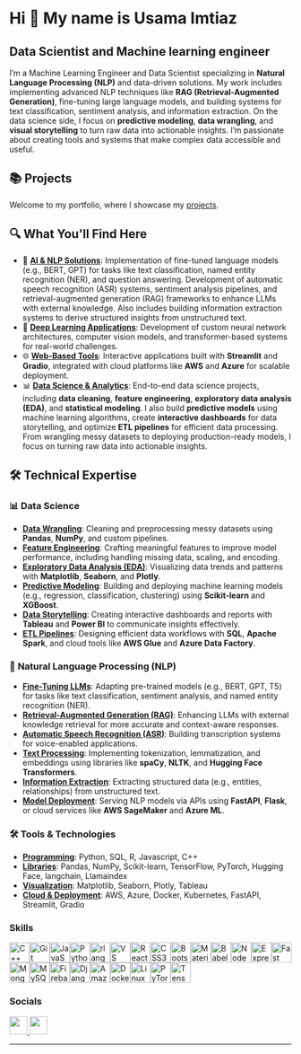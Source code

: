 Hi 👋 My name is Usama Imtiaz
=============================

Data Scientist and Machine learning engineer
--------------------------------------------

I’m a Machine Learning Engineer and Data Scientist specializing in **Natural Language Processing (NLP)** and data-driven solutions. My work includes implementing advanced NLP techniques like **RAG (Retrieval-Augmented Generation)**, fine-tuning large language models, and building systems for text classification, sentiment analysis, and information extraction. On the data science side, I focus on **predictive modeling**, **data wrangling**, and **visual storytelling** to turn raw data into actionable insights. I’m passionate about creating tools and systems that make complex data accessible and useful.

## 📚 Projects

Welcome to my portfolio, where I showcase my [projects](https://github.com/Usama-Imtiaz-07/Portfolio-Guide/blob/main/README.md).

## 🔍 What You'll Find Here

- 🧠 <ins>**AI & NLP Solutions**</ins>: Implementation of fine-tuned language models (e.g., BERT, GPT) for tasks like text classification, named entity recognition (NER), and question answering. Development of automatic speech recognition (ASR) systems, sentiment analysis pipelines, and retrieval-augmented generation (RAG) frameworks to enhance LLMs with external knowledge. Also includes building information extraction systems to derive structured insights from unstructured text. 
- 🤖 <ins>**Deep Learning Applications**</ins>: Development of custom neural network architectures, computer vision models, and transformer-based systems for real-world challenges.  
- 🌐 <ins>**Web-Based Tools**</ins>: Interactive applications built with **Streamlit** and **Gradio**, integrated with cloud platforms like **AWS** and **Azure** for scalable deployment.  
- 📊 <ins>**Data Science & Analytics**</ins>: End-to-end data science projects, including **data cleaning**, **feature engineering**, **exploratory data analysis (EDA)**, and **statistical modeling**. I also build **predictive models** using machine learning algorithms, create **interactive dashboards** for data storytelling, and optimize **ETL pipelines** for efficient data processing. From wrangling messy datasets to deploying production-ready models, I focus on turning raw data into actionable insights.

## 🛠️ **Technical Expertise**

### 📊 **Data Science**
  
  - <ins>**Data Wrangling**</ins>: Cleaning and preprocessing messy datasets using **Pandas**, **NumPy**, and custom pipelines.  
  - <ins>**Feature Engineering**</ins>: Crafting meaningful features to improve model performance, including handling missing data, scaling, and encoding.  
  - <ins>**Exploratory Data Analysis (EDA)**</ins>: Visualizing data trends and patterns with **Matplotlib**, **Seaborn**, and **Plotly**.  
  - <ins>**Predictive Modeling**</ins>: Building and deploying machine learning models (e.g., regression, classification, clustering) using **Scikit-learn** and **XGBoost**.  
  - <ins>**Data Storytelling**</ins>: Creating interactive dashboards and reports with **Tableau** and **Power BI** to communicate insights effectively.  
  - <ins>**ETL Pipelines**</ins>: Designing efficient data workflows with **SQL**, **Apache Spark**, and cloud tools like **AWS Glue** and **Azure Data Factory**.

### 🧠 **Natural Language Processing (NLP)**  

- <ins>**Fine-Tuning LLMs**</ins>: Adapting pre-trained models (e.g., BERT, GPT, T5) for tasks like text classification, sentiment analysis, and named entity recognition (NER).  
- <ins>**Retrieval-Augmented Generation (RAG)**</ins>: Enhancing LLMs with external knowledge retrieval for more accurate and context-aware responses.  
- <ins>**Automatic Speech Recognition (ASR)**</ins>: Building transcription systems for voice-enabled applications.  
- <ins>**Text Processing**</ins>: Implementing tokenization, lemmatization, and embeddings using libraries like **spaCy**, **NLTK**, and **Hugging Face Transformers**.  
- <ins>**Information Extraction**</ins>: Extracting structured data (e.g., entities, relationships) from unstructured text.  
- <ins>**Model Deployment**</ins>: Serving NLP models via APIs using **FastAPI**, **Flask**, or cloud services like **AWS SageMaker** and **Azure ML**.

### 🛠️ **Tools & Technologies**

- <ins>**Programming**</ins>: Python, SQL, R, Javascript, C++  
- <ins>**Libraries**</ins>: Pandas, NumPy, Scikit-learn, TensorFlow, PyTorch, Hugging Face, langchain, Llamaindex  
- <ins>**Visualization**</ins>: Matplotlib, Seaborn, Plotly, Tableau  
- <ins>**Cloud & Deployment**</ins>: AWS, Azure, Docker, Kubernetes, FastAPI, Streamlit, Gradio  

### Skills

<p align="left">
<a href="https://docs.microsoft.com/en-us/cpp/?view=msvc-170" target="_blank" rel="noreferrer"><img src="https://raw.githubusercontent.com/danielcranney/readme-generator/main/public/icons/skills/cplusplus-colored.svg" width="36" height="36" alt="C++" /></a><a href="https://git-scm.com/" target="_blank" rel="noreferrer"><img src="https://raw.githubusercontent.com/danielcranney/readme-generator/main/public/icons/skills/git-colored.svg" width="36" height="36" alt="Git" /></a><a href="https://developer.mozilla.org/en-US/docs/Web/JavaScript" target="_blank" rel="noreferrer"><img src="https://raw.githubusercontent.com/danielcranney/readme-generator/main/public/icons/skills/javascript-colored.svg" width="36" height="36" alt="JavaScript" /></a><a href="https://www.python.org/" target="_blank" rel="noreferrer"><img src="https://raw.githubusercontent.com/danielcranney/readme-generator/main/public/icons/skills/python-colored.svg" width="36" height="36" alt="Python" /></a><a href="https://www.r-project.org/" target="_blank" rel="noreferrer"><img src="https://raw.githubusercontent.com/danielcranney/readme-generator/main/public/icons/skills/rlang-colored.svg" width="36" height="36" alt="rlang" /></a><a href="https://code.visualstudio.com/" target="_blank" rel="noreferrer"><img src="https://raw.githubusercontent.com/danielcranney/readme-generator/main/public/icons/skills/visualstudiocode.svg" width="36" height="36" alt="VS Code" /></a><a href="https://reactjs.org/" target="_blank" rel="noreferrer"><img src="https://raw.githubusercontent.com/danielcranney/readme-generator/main/public/icons/skills/react-colored.svg" width="36" height="36" alt="React" /></a><a href="https://www.w3.org/TR/CSS/#css" target="_blank" rel="noreferrer"><img src="https://raw.githubusercontent.com/danielcranney/readme-generator/main/public/icons/skills/css3-colored.svg" width="36" height="36" alt="CSS3" /></a><a href="https://getbootstrap.com/" target="_blank" rel="noreferrer"><img src="https://raw.githubusercontent.com/danielcranney/readme-generator/main/public/icons/skills/bootstrap-colored.svg" width="36" height="36" alt="Bootstrap" /></a><a href="https://mui.com/" target="_blank" rel="noreferrer"><img src="https://raw.githubusercontent.com/danielcranney/readme-generator/main/public/icons/skills/materialui-colored.svg" width="36" height="36" alt="Material UI" /></a><a href="https://babeljs.io/" target="_blank" rel="noreferrer"><img src="https://raw.githubusercontent.com/danielcranney/readme-generator/main/public/icons/skills/babel-colored.svg" width="36" height="36" alt="Babel" /></a><a href="https://nodejs.org/en/" target="_blank" rel="noreferrer"><img src="https://raw.githubusercontent.com/danielcranney/readme-generator/main/public/icons/skills/nodejs-colored.svg" width="36" height="36" alt="NodeJS" /></a><a href="https://expressjs.com/" target="_blank" rel="noreferrer"><img src="https://raw.githubusercontent.com/danielcranney/readme-generator/main/public/icons/skills/express-colored.svg" width="36" height="36" alt="Express" /></a><a href="https://fastapi.tiangolo.com/" target="_blank" rel="noreferrer"><img src="https://raw.githubusercontent.com/danielcranney/readme-generator/main/public/icons/skills/fastapi-colored.svg" width="36" height="36" alt="Fast API" /></a><a href="https://www.mongodb.com/" target="_blank" rel="noreferrer"><img src="https://raw.githubusercontent.com/danielcranney/readme-generator/main/public/icons/skills/mongodb-colored.svg" width="36" height="36" alt="MongoDB" /></a><a href="https://www.mysql.com/" target="_blank" rel="noreferrer"><img src="https://raw.githubusercontent.com/danielcranney/readme-generator/main/public/icons/skills/mysql-colored.svg" width="36" height="36" alt="MySQL" /></a><a href="https://firebase.google.com/" target="_blank" rel="noreferrer"><img src="https://raw.githubusercontent.com/danielcranney/readme-generator/main/public/icons/skills/firebase-colored.svg" width="36" height="36" alt="Firebase" /></a><a href="https://www.djangoproject.com/" target="_blank" rel="noreferrer"><img src="https://raw.githubusercontent.com/danielcranney/readme-generator/main/public/icons/skills/django-colored.svg" width="36" height="36" alt="Django" /></a><a href="https://aws.amazon.com" target="_blank" rel="noreferrer"><img src="https://raw.githubusercontent.com/danielcranney/readme-generator/main/public/icons/skills/aws-colored.svg" width="36" height="36" alt="Amazon Web Services" /></a><a href="https://www.docker.com/" target="_blank" rel="noreferrer"><img src="https://raw.githubusercontent.com/danielcranney/readme-generator/main/public/icons/skills/docker-colored.svg" width="36" height="36" alt="Docker" /></a><a href="https://www.linux.org" target="_blank" rel="noreferrer"><img src="https://raw.githubusercontent.com/danielcranney/readme-generator/main/public/icons/skills/linux-colored.svg" width="36" height="36" alt="Linux" /></a><a href="https://pytorch.org/" target="_blank" rel="noreferrer"><img src="https://raw.githubusercontent.com/danielcranney/readme-generator/main/public/icons/skills/pytorch-colored.svg" width="36" height="36" alt="PyTorch" /></a><a href="https://www.tensorflow.org/" target="_blank" rel="noreferrer"><img src="https://raw.githubusercontent.com/danielcranney/readme-generator/main/public/icons/skills/tensorflow-colored.svg" width="36" height="36" alt="TensorFlow" /></a>
</p>


### Socials


<p align="left"> <a href="https://www.github.com/Usama-Imtiaz-07" target="_blank" rel="noreferrer"> <picture> <source media="(prefers-color-scheme: dark)" srcset="https://raw.githubusercontent.com/danielcranney/readme-generator/main/public/icons/socials/github-dark.svg" /> <source media="(prefers-color-scheme: light)" srcset="https://raw.githubusercontent.com/danielcranney/readme-generator/main/public/icons/socials/github.svg" /> <img src="https://raw.githubusercontent.com/danielcranney/readme-generator/main/public/icons/socials/github.svg" width="32" height="32" /> </picture> </a> <a href="https://www.linkedin.com/in/usama-imtiaz-a2a66721a/" target="_blank" rel="noreferrer"> <picture> <source media="(prefers-color-scheme: dark)" srcset="https://raw.githubusercontent.com/danielcranney/readme-generator/main/public/icons/socials/linkedin-dark.svg" /> <source media="(prefers-color-scheme: light)" srcset="https://raw.githubusercontent.com/danielcranney/readme-generator/main/public/icons/socials/linkedin.svg" /> <img src="https://raw.githubusercontent.com/danielcranney/readme-generator/main/public/icons/socials/linkedin.svg" width="32" height="32" /> </picture> </a></p>

-------------
